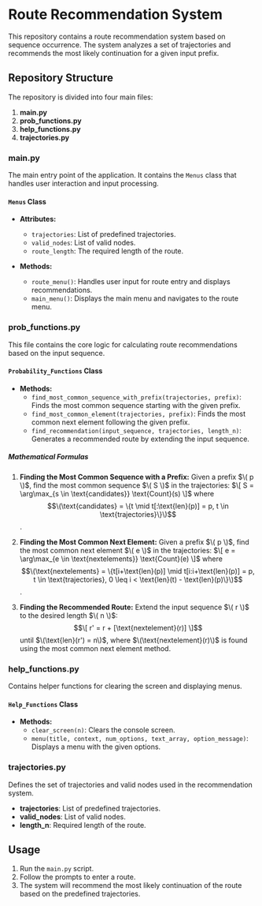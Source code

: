 # Route Recommendation System

This repository contains a route recommendation system based on sequence occurrence. The system analyzes a set of trajectories and recommends the most likely continuation for a given input prefix. 

## Repository Structure

The repository is divided into four main files:

1. **main.py**
2. **prob_functions.py**
3. **help_functions.py**
4. **trajectories.py**

### main.py

The main entry point of the application. It contains the `Menus` class that handles user interaction and input processing.

#### `Menus` Class
- **Attributes:**
  - `trajectories`: List of predefined trajectories.
  - `valid_nodes`: List of valid nodes.
  - `route_length`: The required length of the route.

- **Methods:**
  - `route_menu()`: Handles user input for route entry and displays recommendations.
  - `main_menu()`: Displays the main menu and navigates to the route menu.

### prob_functions.py

This file contains the core logic for calculating route recommendations based on the input sequence.

#### `Probability_Functions` Class
- **Methods:**
  - `find_most_common_sequence_with_prefix(trajectories, prefix)`: Finds the most common sequence starting with the given prefix.
  - `find_most_common_element(trajectories, prefix)`: Finds the most common next element following the given prefix.
  - `find_recommendation(input_sequence, trajectories, length_n)`: Generates a recommended route by extending the input sequence.

##### Mathematical Formulas

1. **Finding the Most Common Sequence with a Prefix:**
   Given a prefix $\( p \)$, find the most common sequence $\( S \)$ in the trajectories:
   $\[
   S = \arg\max_{s \in \text{candidates}} \text{Count}(s)
   \]$
   where $$\(\text{candidates} = \{t \mid t[:\text{len}(p)] = p, t \in \text{trajectories}\}\)$$.

2. **Finding the Most Common Next Element:**
   Given a prefix $\( p \)$, find the most common next element $\( e \)$ in the trajectories:
   $\[
   e = \arg\max_{e \in \text{nextelements}} \text{Count}(e)
   \]$
   where $$\(\text{nextelements} = \{t[i+\text{len}(p)] \mid t[i:i+\text{len}(p)] = p, t \in \text{trajectories}, 0 \leq i < \text{len}(t) - \text{len}(p)\}\)$$.

3. **Finding the Recommended Route:**
   Extend the input sequence $\( r \)$ to the desired length $\( n \)$:
   $$\[
   r' = r + [\text{nextelement}(r)]
   \]$$
   until $\(\text{len}(r') = n\)$, where $\(\text{nextelement}(r)\)$ is found using the most common next element method.

### help_functions.py

Contains helper functions for clearing the screen and displaying menus.

#### `Help_Functions` Class
- **Methods:**
  - `clear_screen(n)`: Clears the console screen.
  - `menu(title, context, num_options, text_array, option_message)`: Displays a menu with the given options.

### trajectories.py

Defines the set of trajectories and valid nodes used in the recommendation system.

- **trajectories**: List of predefined trajectories.
- **valid_nodes**: List of valid nodes.
- **length_n**: Required length of the route.

## Usage

1. Run the `main.py` script.
2. Follow the prompts to enter a route.
3. The system will recommend the most likely continuation of the route based on the predefined trajectories.
